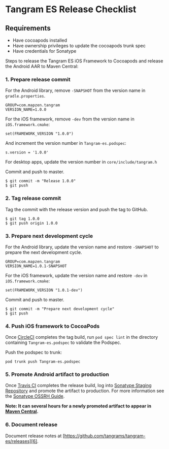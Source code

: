 # Tangram ES Release Checklist

## Requirements
- Have cocoapods installed
- Have ownership privileges to update the cocoapods trunk spec
- Have credentials for Sonatype

Steps to release the Tangram ES iOS Framework to Cocoapods and release the Android AAR to Maven Central:

### 1. Prepare release commit
For the Android library, remove `-SNAPSHOT` from the version name in `gradle.properties`.
```
GROUP=com.mapzen.tangram
VERSION_NAME=1.0.0
```

For the iOS framework, remove `-dev` from the version name in `iOS.framework.cmake`:
```
set(FRAMEWORK_VERSION "1.0.0")
```
And increment the version number in `Tangram-es.podspec`:
```
s.version = '1.0.0'
```

For desktop apps, update the version number in `core/include/tangram.h`

Commit and push to master.
```
$ git commit -m "Release 1.0.0"
$ git push
```

### 2. Tag release commit
Tag the commit with the release version and push the tag to GitHub.
```
$ git tag 1.0.0
$ git push origin 1.0.0
```

### 3. Prepare next development cycle
For the Android library, update the version name and restore `-SNAPSHOT` to prepare the next development cycle.
```
GROUP=com.mapzen.tangram
VERSION_NAME=1.0.1-SNAPSHOT
```

For the iOS framework, update the version name and restore `-dev` in `iOS.framework.cmake`:
```
set(FRAMEWORK_VERSION "1.0.1-dev")
```

Commit and push to master.
```
$ git commit -m "Prepare next development cycle"
$ git push
```

### 4. Push iOS framework to CocoaPods
Once [CircleCI][1] completes the tag build, run `pod spec lint` in the directory containing `Tangram-es.podspec` to validate the Podspec.

Push the podspec to trunk:
```
pod trunk push Tangram-es.podspec
```

### 5. Promote Android artifact to production
Once [Travis CI][2] completes the release build, log into [Sonatype Staging Repository][3] and promote the artifact to production. For more information see the [Sonatype OSSRH Guide][4].

**Note: It can several hours for a newly promoted artifact to appear in [Maven Central][5].**

### 6. Document release
Document release notes at [https://github.com/tangrams/tangram-es/releases][6].

[1]: https://circleci.com/gh/tangrams/tangram-es
[2]: https://travis-ci.org/tangrams/tangram-es
[3]: https://oss.sonatype.org/#stagingRepositories
[4]: http://central.sonatype.org/pages/ossrh-guide.html
[5]: http://search.maven.org/#search%7Cga%7C1%7Ctangram
[6]: https://github.com/tangrams/tangram-es/releases
